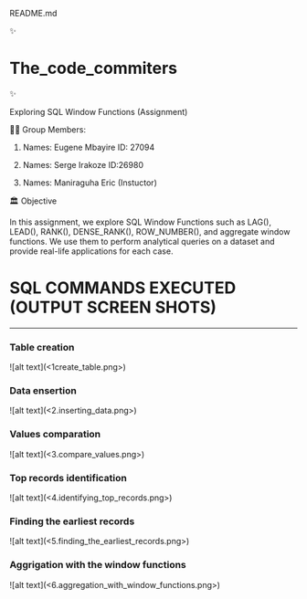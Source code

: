 README.md

✨ <h1>The_code_commiters </h1> ✨

Exploring SQL Window Functions (Assignment)


👨‍💼 Group Members:

1. Names: Eugene Mbayire
      ID: 27094

2. Names: Serge Irakoze
	  ID:26980

3. Names: Maniraguha Eric (Instuctor)


🏛️ Objective

In this assignment, we explore SQL Window Functions such as LAG(), LEAD(), RANK(), DENSE_RANK(), ROW_NUMBER(), and aggregate window functions. We use them to perform analytical queries on a dataset and provide real-life applications for each case.



<h1>  SQL COMMANDS EXECUTED (OUTPUT SCREEN SHOTS) </h1>
<hr>

<h3> Table creation </h3>
![alt text](<1create_table.png>)

<h3> Data ensertion </h3>
![alt text](<2.inserting_data.png>)

<h3> Values comparation </h3>
![alt text](<3.compare_values.png>)

<h3> Top records identification </h3>
![alt text](<4.identifying_top_records.png>)

<h3> Finding the earliest records </h3>
![alt text](<5.finding_the_earliest_records.png>)

<h3> Aggrigation with the window functions </h3>
![alt text](<6.aggregation_with_window_functions.png>)	